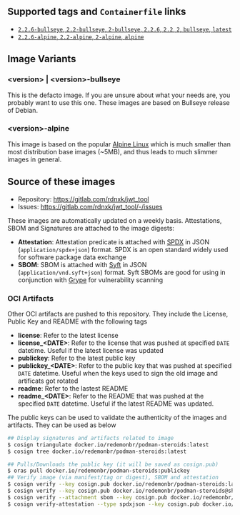 ## Supported tags and `Containerfile` links

-   [`2.2.6-bullseye`, `2.2-bullseye`, `2-bullseye`, `2.2.6`, `2.2`, `2`, `bullseye`, `latest`](https://github.com/ReDemoNBR/jwt_tool/blob/master/container/debian/Containerfile)
-   [`2.2.6-alpine`, `2.2-alpine`, `2-alpine`, `alpine`](https://github.com/ReDemoNBR/jwt_tool/blob/master/container/alpine/Containerfile)

## Image Variants
### \<version> | \<version>-bullseye
This is the defacto image. If you are unsure about what your needs are, you probably want to use this one.
These images are based on Bullseye release of Debian.

### \<version>-alpine
This image is based on the popular [Alpine Linux](https://alpinelinux.org/) which is much smaller than most distribution base images (~5MB), and thus leads to much slimmer images in general.

## Source of these images
-   Repository: <https://gitlab.com/rdnxk/jwt_tool>
-   Issues: <https://gitlab.com/rdnxk/jwt_tool/-/issues>

These images are automatically updated on a weekly basis.
Attestations, SBOM and Signatures are attached to the image digests:
-   **Attestation**: Attestation predicate is attached with [SPDX](https://spdx.dev) in JSON (`application/spdx+json`) format. SPDX is an open standard widely used for software package data exchange
-   **SBOM**: SBOM is attached with [Syft](https://github.com/anchore/syft) in JSON (`application/vnd.syft+json`) format. Syft SBOMs are good for using in conjunction with [Grype](https://github.com/anchore/grype) for vulnerability scanning

### OCI Artifacts
Other OCI artifacts are pushed to this repository. They include the License, Public Key and README with the following tags
-   **license**: Refer to the latest license
-   **license_\<DATE>**: Refer to the license that was pushed at specified `DATE` datetime. Useful if the latest license was updated
-   **publickey**: Refer to the latest public key
-   **publickey_\<DATE>**: Refer to the public key that was pushed at specified `DATE` datetime. Useful when the keys used to sign the old image and artificats got rotated
-   **readme**: Refer to the lastest README
-   **readme_\<DATE>**: Refer to the README that was pushed at the specified `DATE` datetime. Useful if the latest README was updated.

The public keys can be used to validate the authenticity of the images and artifacts. They can be used as below
```bash
## Display signatures and artifacts related to image
$ cosign triangulate docker.io/redemonbr/podman-steroids:latest
$ cosign tree docker.io/redemonbr/podman-steroids:latest

## Pulls/Downloads the public key (it will be saved as cosign.pub)
$ oras pull docker.io/redemonbr/podman-steroids:publickey
## Verify image (via manifest/tag or digest), SBOM and attestation
$ cosign verify --key cosign.pub docker.io/redemonbr/podman-steroids:latest
$ cosign verify --key cosign.pub docker.io/redemonbr/podman-steroids@sha256:...
$ cosign verify --attachment sbom --key cosign.pub docker.io/redemonbr/podman-steroids@sha256:...
$ cosign verify-attestation --type spdxjson --key cosign.pub docker.io/redemonbr/podman-steroids@sha256:...
```
